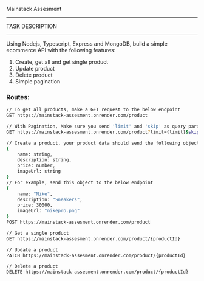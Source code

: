Mainstack Assesment

************************************************************************
TASK DESCRIPTION
************************************************************************
Using Nodejs, Typescript, Express and MongoDB, build a simple ecommerce API with the following features:
1. Create, get all and get single product
2. Update product
3. Delete product
4. Simple pagination


### Routes:
```sh
// To get all products, make a GET request to the below endpoint
GET https://mainstack-assesment.onrender.com/product
```


```sh
// With Pagination, Make sure you send 'limit' and 'skip' as query parameters to your node.js server
GET https://mainstack-assesment.onrender.com/product?limit={limit}&skip={skip}
```

```sh
// Create a product, your product data should send the following object to the below endpoint
{
    name: string,
    description: string,
    price: number,
    imageUrl: string
}
// For example, send this object to the below endpoint
{
    name: "Nike",
    description: "Sneakers",
    price: 30000,
    imageUrl: "nikepro.png"
}
POST https://mainstack-assesment.onrender.com/product
```

```sh
// Get a single product
GET https://mainstack-assesment.onrender.com/product/{productId}
```

```sh
// Update a product
PATCH https://mainstack-assesment.onrender.com/product/{productId}
```

```sh
// Delete a product
DELETE https://mainstack-assesment.onrender.com/product/{productId}
```